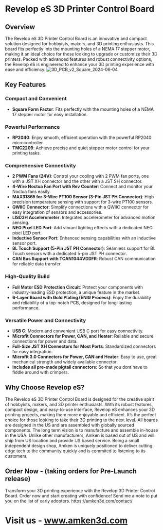 # Revelop eS 3D Printer Control Board

## Overview

The Revelop eS 3D Printer Control Board is an innovative and compact solution designed for hobbyists, makers, and 3D printing enthusiasts. This board fits perfectly into the mounting holes of a NEMA 17 stepper motor, making it an ideal choice for those looking to upgrade or customize their 3D printers. Packed with advanced features and robust connectivity options, the Revelop eS is engineered to enhance your 3D printing experience with ease and efficiency.
![3D_PCB_v2_Square_2024-06-04](https://github.com/amken3d/Revelop-eS-eR/assets/166057890/b709380e-4da9-4e29-971a-b255785c6868)

## Key Features

### Compact and Convenient
- **Square Form Factor**: Fits perfectly with the mounting holes of a NEMA 17 stepper motor for easy installation.

### Powerful Performance
- **RP2040**: Enjoy smooth, efficient operation with the powerful RP2040 microcontroller.
- **TMC2209**: Achieve precise and quiet stepper motor control for your printing tasks.

### Comprehensive Connectivity
- **2 PWM Fans (24V)**: Control your cooling with 2 PWM fan ports, one with a JST XH connector and the other with a JST SH connector.
- **4-Wire Noctua Fan Port with Rev Counter**: Connect and monitor your Noctua fans easily.
- **MAX31865 for 3-Wire PT100 Sensor (3-Pin JST PH Connector)**: High-precision temperature sensing with support for 3-wire PT100 sensors.
- **QWIIC Connector**: Simplify connections with a QWIIC connector for easy integration of sensors and accessories.
- **LISD3H Accelerometer**: Integrated accelerometer for advanced motion sensing.
- **NEO Pixel LED Port**: Add vibrant lighting effects with a dedicated NEO pixel LED port.
- **Inductive Sensor Port**: Enhanced sensing capabilities with an inductive sensor port.
- **BL Touch Support (5-Pin JST PH Connector)**: Seamless support for BL Touch sensors with a dedicated 5-pin JST PH connector.
- **CAN Bus Support with TCAN1044VDDFR**: Robust CAN communication for reliable data transfer.

### High-Quality Build
- **Full Motor ESD Protection Circuit**: Protect your components with industry-leading ESD protection, a unique feature in the market.
- **6-Layer Board with Gold Plating (ENIG Process)**: Enjoy the durability and reliability of a top-notch PCB, designed for long-lasting performance.

### Versatile Power and Connectivity
- **USB C**: Modern and convenient USB C port for easy connectivity.
- **Microfit Connectors for Power, CAN, and Heater**: Reliable and secure connections for power and data.
- **Full-Size JST XH Connectors for Most Ports**: Standardized connectors for easy integration.
- **Microfit 3.0 Connectors for Power, CAN and Heater**: Easy to use, great mechanical strength and widely available connector.
- **Includes all pre-made pigtail connectors**: So that you dont have to fiddle around with crimpers. 

## Why Choose Revelop eS?

The Revelop eS 3D Printer Control Board is designed for the creative spirit of hobbyists, makers, and 3D printer enthusiasts. With its robust features, compact design, and easy-to-use interface, Revelop eS enhances your 3D printing projects, making them more enjoyable and efficient. It’s the perfect choice for those looking to take their 3D printing to the next level.
All boards are designed in the US and are assembled with globally sourced components. The long term vision is to manufacture and assemble in-house in the USA. 
Unlike other manufacturers, Amken is based out of US and will ship from US location and provide US based service. Being a small independent design shop, Amken is uniquely positioned to deliver cutting edge tech to the community quickly and is commited to listening to its customers. 

## Order Now - (taking orders for Pre-Launch release)

Transform your 3D printing experience with the Revelop 3D Printer Control Board. Order now and start creating with confidence!
Send me a note to put you on the list of early adopters. 
https://amken3d.com/contact/

# Visit us - www.amken3d.com
